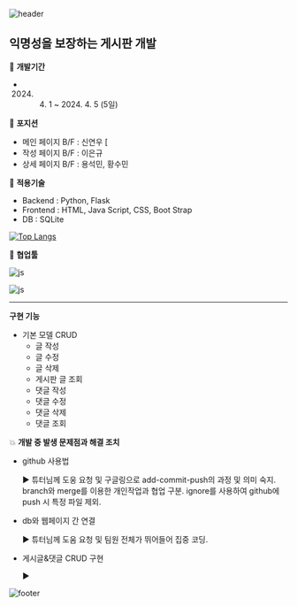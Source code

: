 ![header](https://capsule-render.vercel.app/api?type=waving&color=37B1FF&height=200&section=header&text=쭈꾸미%20양식장&fontColor=FFFFFF&fontAlign=70&fontSize=50)

## 익명성을 보장하는 게시판 개발

:calendar: __개발기간__
- 2024. 4. 1 ~ 2024. 4. 5 (5일)

:busts_in_silhouette: __포지션__
- 메인 페이지 B/F : 신연우 [
- 작성 페이지 B/F : 이은규
- 상세 페이지 B/F : 용석민, 황수민

:wrench: __적용기술__
- Backend : Python, Flask
- Frontend : HTML, Java Script, CSS, Boot Strap
- DB : SQLite

[![Top Langs](https://github-readme-stats.vercel.app/api/top-langs/?username=sumina-codewell)](https://github.com/anuraghazra/github-readme-stats)

:raised_hands: __협업툴__

![js](https://img.shields.io/badge/GitHub-100000?style=for-the-badge&logo=github&logoColor=white)

![js](https://img.shields.io/badge/Slack-4A154B?style=for-the-badge&logo=slack&logoColor=whit)

***

__구현 기능__
- 기본 모델 CRUD
    - 글 작성
    - 글 수정
    - 글 삭제
    - 게시판 글 조회
    - 댓글 작성
    - 댓글 수정
    - 댓글 삭제
    - 댓글 조회

:collision: __개발 중 발생 문제점과 해결 조치__
- github 사용법

  :arrow_forward: 튜터님께 도웅 요청 및 구글링으로 add-commit-push의 과정 및 의미 숙지. branch와 merge를 이용한 개인작업과 협업 구분. ignore를 사용하여 github에 push 시 특정 파일 제외.
  
- db와 웹페이지 간 연결
  
  :arrow_forward: 튜터님께 도움 요청 및 팀원 전체가 뛰어들어 집중 코딩.

- 게시글&댓글 CRUD 구현
  
  :arrow_forward: 

![footer](https://capsule-render.vercel.app/api?type=waving&color=37B1FF&height=200&section=footer)
